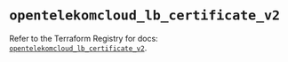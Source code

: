 # `opentelekomcloud_lb_certificate_v2`

Refer to the Terraform Registry for docs: [`opentelekomcloud_lb_certificate_v2`](https://registry.terraform.io/providers/opentelekomcloud/opentelekomcloud/1.36.9/docs/resources/lb_certificate_v2).
